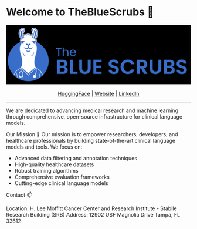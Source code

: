 # Welcome to TheBlueScrubs :wave:

![screenshot](https://raw.githubusercontent.com/The-Blue-Scrubs/.github/refs/heads/main/span-tbs.png)

<div align="center">
<a href="https://huggingface.co/TheBlueScrubs">HuggingFace</a> | <a href="https://thebluescrubs.ai">Website</a> | <a href="https://www.linkedin.com/company/thebluescrubs">LinkedIn </a>
</div>

---

We are dedicated to advancing medical research and machine learning through comprehensive, open-source infrastructure for clinical language models.

Our Mission 🎯
Our mission is to empower researchers, developers, and healthcare professionals by building state-of-the-art clinical language models and tools. We focus on:

- Advanced data filtering and annotation techniques
- High-quality healthcare datasets
- Robust training algorithms
- Comprehensive evaluation frameworks
- Cutting-edge clinical language models

Contact 📫

Location: H. Lee Moffitt Cancer Center and Research Institute - Stabile Research Building (SRB) Address: 12902 USF Magnolia Drive Tampa, FL 33612
